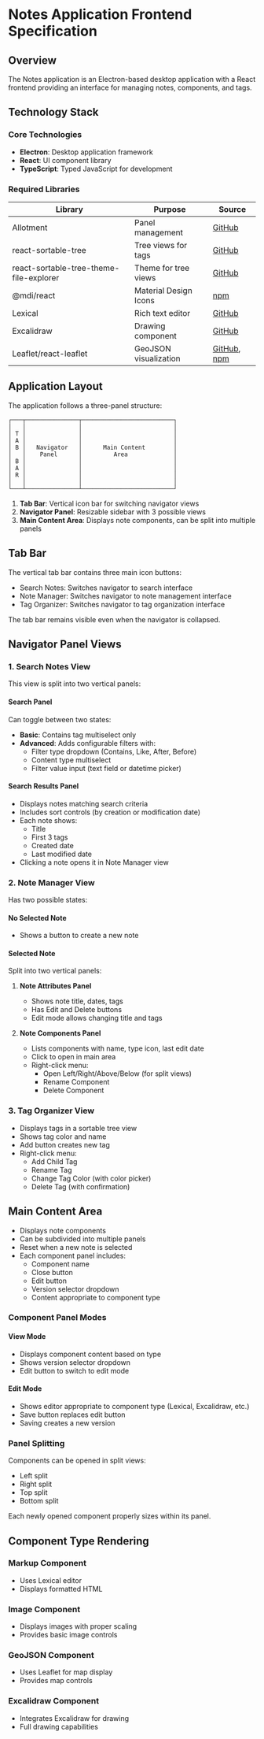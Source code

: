 # Notes Application Frontend Specification

## Overview

The Notes application is an Electron-based desktop application with a React frontend providing an interface for managing notes, components, and tags.

## Technology Stack

### Core Technologies

- **Electron**: Desktop application framework
- **React**: UI component library
- **TypeScript**: Typed JavaScript for development

### Required Libraries

| Library                                 | Purpose               | Source                                                                                           |
| --------------------------------------- | --------------------- | ------------------------------------------------------------------------------------------------ |
| Allotment                               | Panel management      | [GitHub](https://github.com/johnwalley/allotment)                                                |
| react-sortable-tree                     | Tree views for tags   | [GitHub](https://github.com/frontend-collective/react-sortable-tree)                             |
| react-sortable-tree-theme-file-explorer | Theme for tree views  | [GitHub](https://github.com/frontend-collective/react-sortable-tree-theme-file-explorer)         |
| @mdi/react                              | Material Design Icons | [npm](https://www.npmjs.com/package/@mdi/react)                                                  |
| Lexical                                 | Rich text editor      | [GitHub](https://github.com/facebook/lexical)                                                    |
| Excalidraw                              | Drawing component     | [GitHub](https://github.com/excalidraw/excalidraw)                                               |
| Leaflet/react-leaflet                   | GeoJSON visualization | [GitHub](https://github.com/Leaflet/Leaflet), [npm](https://www.npmjs.com/package/react-leaflet) |

## Application Layout

The application follows a three-panel structure:

```
┌───┬───────────────┬──────────────────────────┐
│   │               │                          │
│ T │               │                          │
│ A │               │                          │
│ B │   Navigator   │      Main Content        │
│   │    Panel      │         Area             │
│ B │               │                          │
│ A │               │                          │
│ R │               │                          │
│   │               │                          │
└───┴───────────────┴──────────────────────────┘
```

1. **Tab Bar**: Vertical icon bar for switching navigator views
2. **Navigator Panel**: Resizable sidebar with 3 possible views
3. **Main Content Area**: Displays note components, can be split into multiple panels

## Tab Bar

The vertical tab bar contains three main icon buttons:

- Search Notes: Switches navigator to search interface
- Note Manager: Switches navigator to note management interface
- Tag Organizer: Switches navigator to tag organization interface

The tab bar remains visible even when the navigator is collapsed.

## Navigator Panel Views

### 1. Search Notes View

This view is split into two vertical panels:

#### Search Panel

Can toggle between two states:

- **Basic**: Contains tag multiselect only
- **Advanced**: Adds configurable filters with:
  - Filter type dropdown (Contains, Like, After, Before)
  - Content type multiselect
  - Filter value input (text field or datetime picker)

#### Search Results Panel

- Displays notes matching search criteria
- Includes sort controls (by creation or modification date)
- Each note shows:
  - Title
  - First 3 tags
  - Created date
  - Last modified date
- Clicking a note opens it in Note Manager view

### 2. Note Manager View

Has two possible states:

#### No Selected Note

- Shows a button to create a new note

#### Selected Note

Split into two vertical panels:

1. **Note Attributes Panel**

   - Shows note title, dates, tags
   - Has Edit and Delete buttons
   - Edit mode allows changing title and tags

2. **Note Components Panel**
   - Lists components with name, type icon, last edit date
   - Click to open in main area
   - Right-click menu:
     - Open Left/Right/Above/Below (for split views)
     - Rename Component
     - Delete Component

### 3. Tag Organizer View

- Displays tags in a sortable tree view
- Shows tag color and name
- Add button creates new tag
- Right-click menu:
  - Add Child Tag
  - Rename Tag
  - Change Tag Color (with color picker)
  - Delete Tag (with confirmation)

## Main Content Area

- Displays note components
- Can be subdivided into multiple panels
- Reset when a new note is selected
- Each component panel includes:
  - Component name
  - Close button
  - Edit button
  - Version selector dropdown
  - Content appropriate to component type

### Component Panel Modes

#### View Mode

- Displays component content based on type
- Shows version selector dropdown
- Edit button to switch to edit mode

#### Edit Mode

- Shows editor appropriate to component type (Lexical, Excalidraw, etc.)
- Save button replaces edit button
- Saving creates a new version

### Panel Splitting

Components can be opened in split views:

- Left split
- Right split
- Top split
- Bottom split

Each newly opened component properly sizes within its panel.

## Component Type Rendering

### Markup Component

- Uses Lexical editor
- Displays formatted HTML

### Image Component

- Displays images with proper scaling
- Provides basic image controls

### GeoJSON Component

- Uses Leaflet for map display
- Provides map controls

### Excalidraw Component

- Integrates Excalidraw for drawing
- Full drawing capabilities
